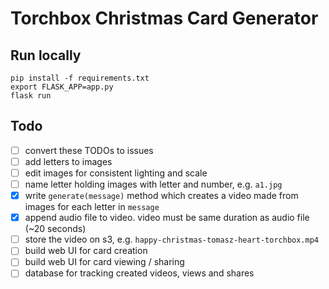 # Torchbox Christmas Card Generator

## Run locally

```
pip install -f requirements.txt
export FLASK_APP=app.py
flask run
```

## Todo

 - [ ] convert these TODOs to issues
 - [ ] add letters to images
 - [ ] edit images for consistent lighting and scale
 - [ ] name letter holding images with letter and number, e.g. `a1.jpg`
 - [x] write `generate(message)` method which creates a video made from images for each letter in `message`
 - [x] append audio file to video. video must be same duration as audio file (~20 seconds)
 - [ ] store the video on s3, e.g. `happy-christmas-tomasz-heart-torchbox.mp4`
 - [ ] build web UI for card creation
 - [ ] build web UI for card viewing / sharing
 - [ ] database for tracking created videos, views and shares
